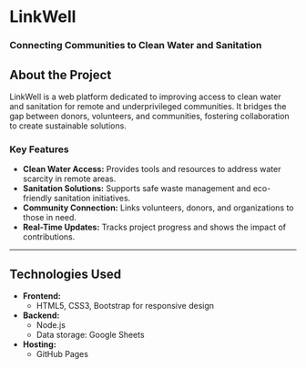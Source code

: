 # LinkWell
### Connecting Communities to Clean Water and Sanitation

## About the Project
LinkWell is a web platform dedicated to improving access to clean water and sanitation for remote and underprivileged communities. It bridges the gap between donors, volunteers, and communities, fostering collaboration to create sustainable solutions.

### Key Features
- **Clean Water Access:** Provides tools and resources to address water scarcity in remote areas.
- **Sanitation Solutions:** Supports safe waste management and eco-friendly sanitation initiatives.
- **Community Connection:** Links volunteers, donors, and organizations to those in need.
- **Real-Time Updates:** Tracks project progress and shows the impact of contributions.

---

## Technologies Used
- **Frontend:**
  - HTML5, CSS3, Bootstrap for responsive design
- **Backend:**
  - Node.js
  - Data storage: Google Sheets 
- **Hosting:**
  - GitHub Pages 
